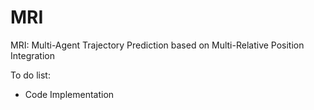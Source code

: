 # MRI
MRI: Multi-Agent Trajectory Prediction based on Multi-Relative Position Integration 

To do list:

- Code Implementation
